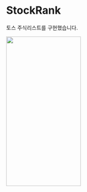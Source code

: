 # StockRank

토스 주식리스트를 구현했습니다.


<img src="https://user-images.githubusercontent.com/85106208/190103552-4ff995dd-66c1-46f1-bc21-a88e17ce667b.gif" width="200" height="400"/>
